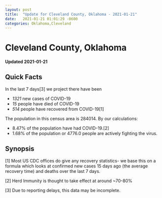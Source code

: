 ```yaml
---
layout: post
title:  "Update for Cleveland County, Oklahoma - 2021-01-21"
date:   2021-01-21 01:01:29 -0600
categories: Oklahoma,Cleveland
---
```


# Cleveland County, Oklahoma
#### Updated 2021-01-21

## Quick Facts

In the last 7 days[3] we project there have been
- *1321* new cases of COVID-19
- *15* people have died of COVID-19
- *514* people have recovered from COVID-19[1]

The population in this census area is 284014. By our calculations:
- 8.47% of the population have had COVID-19.[2]
- 1.68% of the population or 4776.0 people are actively fighting the virus.

## Synopsis




[1] Most US CDC offices do give any recovery statistics- we base this on a formula which looks at confirmed new cases
15 days ago (the average recovery time) and deaths over the last 7 days.

[2] Herd Immunity is thought to take effect at around ~70-80%

[3] Due to reporting delays, this data may be incomplete.
 
    
